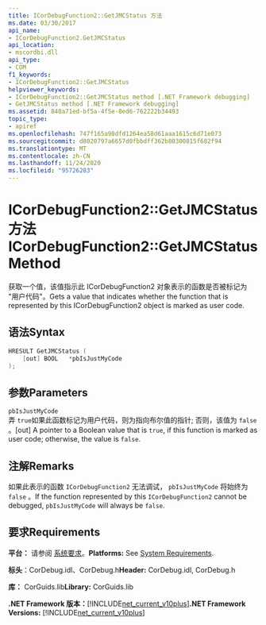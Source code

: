 ```yaml
---
title: ICorDebugFunction2::GetJMCStatus 方法
ms.date: 03/30/2017
api_name:
- ICorDebugFunction2.GetJMCStatus
api_location:
- mscordbi.dll
api_type:
- COM
f1_keywords:
- ICorDebugFunction2::GetJMCStatus
helpviewer_keywords:
- ICorDebugFunction2::GetJMCStatus method [.NET Framework debugging]
- GetJMCStatus method [.NET Framework debugging]
ms.assetid: 840a71ed-bf5a-4f5e-8ed6-762222b34493
topic_type:
- apiref
ms.openlocfilehash: 747f165a98dfd1264ea58d61aaa1615c6d71e073
ms.sourcegitcommit: d8020797a6657d0fbbdff362b80300815f682f94
ms.translationtype: MT
ms.contentlocale: zh-CN
ms.lasthandoff: 11/24/2020
ms.locfileid: "95726283"
---
```

# <a name="icordebugfunction2getjmcstatus-method"></a><span data-ttu-id="c3715-102">ICorDebugFunction2::GetJMCStatus 方法</span><span class="sxs-lookup"><span data-stu-id="c3715-102">ICorDebugFunction2::GetJMCStatus Method</span></span>

<span data-ttu-id="c3715-103">获取一个值，该值指示此 ICorDebugFunction2 对象表示的函数是否被标记为 "用户代码"。</span><span class="sxs-lookup"><span data-stu-id="c3715-103">Gets a value that indicates whether the function that is represented by this ICorDebugFunction2 object is marked as user code.</span></span>  
  
## <a name="syntax"></a><span data-ttu-id="c3715-104">语法</span><span class="sxs-lookup"><span data-stu-id="c3715-104">Syntax</span></span>  
  
```cpp  
HRESULT GetJMCStatus (  
    [out] BOOL   *pbIsJustMyCode  
);  
```  
  
## <a name="parameters"></a><span data-ttu-id="c3715-105">参数</span><span class="sxs-lookup"><span data-stu-id="c3715-105">Parameters</span></span>  

 `pbIsJustMyCode`  
 <span data-ttu-id="c3715-106">弄 `true`如果此函数标记为用户代码，则为指向布尔值的指针; 否则，该值为 `false` 。</span><span class="sxs-lookup"><span data-stu-id="c3715-106">[out] A pointer to a Boolean value that is `true`, if this function is marked as user code; otherwise, the value is `false`.</span></span>  
  
## <a name="remarks"></a><span data-ttu-id="c3715-107">注解</span><span class="sxs-lookup"><span data-stu-id="c3715-107">Remarks</span></span>  

 <span data-ttu-id="c3715-108">如果此表示的函数 `ICorDebugFunction2` 无法调试， `pbIsJustMyCode` 将始终为 `false` 。</span><span class="sxs-lookup"><span data-stu-id="c3715-108">If the function represented by this `ICorDebugFunction2` cannot be debugged, `pbIsJustMyCode` will always be `false`.</span></span>  
  
## <a name="requirements"></a><span data-ttu-id="c3715-109">要求</span><span class="sxs-lookup"><span data-stu-id="c3715-109">Requirements</span></span>  

 <span data-ttu-id="c3715-110">**平台：** 请参阅 [系统要求](../../get-started/system-requirements.md)。</span><span class="sxs-lookup"><span data-stu-id="c3715-110">**Platforms:** See [System Requirements](../../get-started/system-requirements.md).</span></span>  
  
 <span data-ttu-id="c3715-111">**标头**：CorDebug.idl、CorDebug.h</span><span class="sxs-lookup"><span data-stu-id="c3715-111">**Header:** CorDebug.idl, CorDebug.h</span></span>  
  
 <span data-ttu-id="c3715-112">**库：** CorGuids.lib</span><span class="sxs-lookup"><span data-stu-id="c3715-112">**Library:** CorGuids.lib</span></span>  
  
 <span data-ttu-id="c3715-113">**.NET Framework 版本：**[!INCLUDE[net_current_v10plus](../../../../includes/net-current-v10plus-md.md)]</span><span class="sxs-lookup"><span data-stu-id="c3715-113">**.NET Framework Versions:** [!INCLUDE[net_current_v10plus](../../../../includes/net-current-v10plus-md.md)]</span></span>

